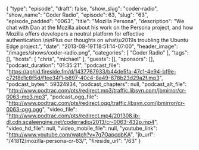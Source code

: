 {
  "type": "episode",
  "draft": false,
  "show_slug": "coder-radio",
  "show_name": "Coder Radio",
  "episode": 63,
  "slug": "63",
  "episode_padded": "0063",
  "title": "Mozilla Persona",
  "description": "We chat with Dan at the Mozilla about his work on the Persona project, and how Mozilla offers developers a neutral platform for effective authentication.\n\nPlus our thoughts on what\u2019s troubling the Ubuntu Edge project.",
  "date": "2013-08-19T18:51:14-07:00",
  "header_image": "/images/shows/coder-radio.png",
  "categories": [
    "Coder Radio"
  ],
  "tags": [],
  "hosts": [
    "chris",
    "michael"
  ],
  "guests": [],
  "sponsors": [],
  "podcast_duration": "01:35:21",
  "podcast_file": "https://aphid.fireside.fm/d/1437767933/b44de5fa-47c1-4e94-bf9e-c72f8d1c8f5d/f1ee34f1-b897-40c4-8a49-878b23d29a2f.mp3",
  "podcast_bytes": 59324934,
  "podcast_chapters": null,
  "podcast_alt_file": "http://www.podtrac.com/pts/redirect.mp3/traffic.libsyn.com/jbmirror/cr-0063-mp3.mp3",
  "podcast_ogg_file": "http://www.podtrac.com/pts/redirect.ogg/traffic.libsyn.com/jbmirror/cr-0063-ogg.ogg",
  "video_file": "http://www.podtrac.com/pts/redirect.mp4/201308.jb-dl.cdn.scaleengine.net/coderradio/2013/cr-0063-432p.mp4",
  "video_hd_file": null,
  "video_mobile_file": null,
  "youtube_link": "http://www.youtube.com/watch?v=7g7OapcpbKA",
  "jb_url": "/41812/mozilla-persona-cr-63/",
  "fireside_url": "/63"
}


